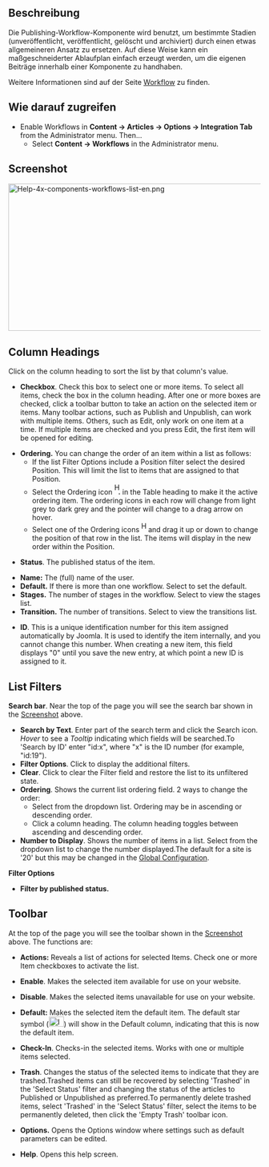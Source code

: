 <!-- Filename: Help4.x:Workflows_List / Display title: Workflows-Liste -->

## Beschreibung

Die Publishing-Workflow-Komponente wird benutzt, um bestimmte Stadien
(unveröffentlicht, veröffentlicht, gelöscht und archiviert) durch einen
etwas allgemeineren Ansatz zu ersetzen. Auf diese Weise kann ein
maßgeschneiderter Ablaufplan einfach erzeugt werden, um die eigenen
Beiträge innerhalb einer Komponente zu handhaben.

Weitere Informationen sind auf der Seite
[Workflow](https://docs.joomla.org/J4.x:Workflow/en "J4.x:Workflow/en")
zu finden.

## Wie darauf zugreifen

- Enable Workflows in
  **Content **→** Articles **→** Options **→** Integration Tab** from
  the Administrator menu. Then...
  - Select **Content **→** Workflows** in the Administrator menu.

## Screenshot

<img
src="https://docs.joomla.org/images/c/c8/Help-4x-components-workflows-list-en.png"
decoding="async" data-file-width="800" data-file-height="294"
width="800" height="294"
alt="Help-4x-components-workflows-list-en.png" />

## Column Headings

Click on the column heading to sort the list by that column's value.

- **Checkbox**. Check this box to select one or more items. To select
  all items, check the box in the column heading. After one or more
  boxes are checked, click a toolbar button to take an action on the
  selected item or items. Many toolbar actions, such as Publish and
  Unpublish, can work with multiple items. Others, such as Edit, only
  work on one item at a time. If multiple items are checked and you
  press Edit, the first item will be opened for editing.

<!-- -->

- **Ordering.** You can change the order of an item within a list as
  follows:
  - If the list Filter Options include a Position filter select the
    desired Position. This will limit the list to items that are
    assigned to that Position.
  - Select the Ordering icon <img
    src="https://docs.joomla.org/images/e/ee/Help30-Ordering-colheader-icon.png"
    decoding="async" data-file-width="12" data-file-height="23" width="12"
    height="23" alt="Help30-Ordering-colheader-icon.png" /> in the Table
    heading to make it the active ordering item. The ordering icons in
    each row will change from light grey to dark grey and the pointer
    will change to a drag arrow on hover.
  - Select one of the Ordering icons <img
    src="https://docs.joomla.org/images/8/87/Help30-Ordering-colheader-grab-bar-icon.png"
    decoding="async" data-file-width="10" data-file-height="21" width="10"
    height="21" alt="Help30-Ordering-colheader-grab-bar-icon.png" /> and
    drag it up or down to change the position of that row in the list.
    The items will display in the new order within the Position.

<!-- -->

- **Status**. The published status of the item.

<!-- -->

- **Name:** The (full) name of the user.
- **Default.** If there is more than one workflow. Select to set the
  default.
- **Stages.** The number of stages in the workflow. Select to view the
  stages list.
- **Transition.** The number of transitions. Select to view the
  transitions list.

<!-- -->

- **ID**. This is a unique identification number for this item assigned
  automatically by Joomla. It is used to identify the item internally,
  and you cannot change this number. When creating a new item, this
  field displays "0" until you save the new entry, at which point a new
  ID is assigned to it.

## List Filters

**Search bar**. Near the top of the page you will see the search bar
shown in the [Screenshot](#screenshot) above.

- **Search by Text**. Enter part of the search term and click the Search
  icon. *Hover* to see a *Tooltip* indicating which fields will be
  searched.To 'Search by ID' enter "id:x", where "x" is the ID number
  (for example, "id:19").
- **Filter Options**. Click to display the additional filters.
- **Clear**. Click to clear the Filter field and restore the list to its
  unfiltered state.
- **Ordering**. Shows the current list ordering field. 2 ways to change
  the order:
  - Select from the dropdown list. Ordering may be in ascending or
    descending order.
  - Click a column heading. The column heading toggles between ascending
    and descending order.
- **Number to Display**. Shows the number of items in a list. Select
  from the dropdown list to change the number displayed.The default for
  a site is '20' but this may be changed in the [Global
  Configuration](https://docs.joomla.org/Help4.x:Site_Global_Configuration/de#defaultlistlimit "Special:MyLanguage/Help4.x:Site Global Configuration/de").

**Filter Options**

- **Filter by published status.**

## Toolbar

At the top of the page you will see the toolbar shown in the
[Screenshot](#Screenshot) above. The functions are:

- **Actions:** Reveals a list of actions for selected Items. Check one
  or more Item checkboxes to activate the list.

<!-- -->

- **Enable**. Makes the selected item available for use on your website.

<!-- -->

- **Disable**. Makes the selected items unavailable for use on your
  website.

<!-- -->

- **Default:** Makes the selected item the default item. The default
  star symbol
  (<img src="https://docs.joomla.org/images/7/7e/Icon-16-default.png"
  decoding="async" data-file-width="30" data-file-height="20" width="30"
  height="20" alt="Icon-16-default.png" />) will show in the Default
  column, indicating that this is now the default item.

<!-- -->

- **Check-In**. Checks-in the selected items. Works with one or multiple
  items selected.

<!-- -->

- **Trash**. Changes the status of the selected items to indicate that
  they are trashed.Trashed items can still be recovered by selecting
  'Trashed' in the 'Select Status' filter and changing the status of the
  articles to Published or Unpublished as preferred.To permanently
  delete trashed items, select 'Trashed' in the 'Select Status' filter,
  select the items to be permanently deleted, then click the 'Empty
  Trash' toolbar icon.

<!-- -->

- **Options.** Opens the Options window where settings such as default
  parameters can be edited.

<!-- -->

- **Help**. Opens this help screen.
